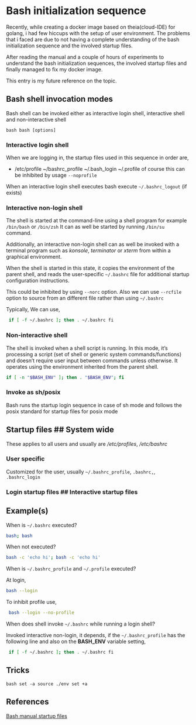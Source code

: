# Bash initialization sequence
Recently, while creating a docker image based on theia(cloud-IDE) for golang, i
had few hiccups with the setup of user environment. The problems that i faced
are due to not having a complete understanding of the bash initialization
sequence and the involved startup files.

After reading the manual and a couple of hours of experiments to understand the
bash initialization sequences, the involved startup files and finally managed to
fix my docker image.

This entry is my future reference on the topic.

## Bash shell invocation modes
Bash shell can be invoked either as interactive login shell, interactive shell
and non-interactive shell

```bash bash [options]```

### Interactive login shell
When we are logging in, the startup files used in this sequence in order are,
* /etc/profile ~/bashrc_profile ~/.bash_login ~/.profile
of course this can be inhibited by usage ```--noprofile```

When an interactive login shell executes bash execute
```~/.bashrc_logout``` (if exists)

### Interactive non-login shell
The shell is started at the command-line using a shell program for example
```/bin/bash``` or ```/bin/zsh``` It can as well be started by running
```/bin/su``` command.

Additionally, an interactive non-login shell can as well be invoked with a
terminal program such as *konsole*, *terminator* or *xterm* from within a
graphical environment.

When the shell is started in this state, it copies the environment of the parent
shell, and reads the user-specific ```~/.bashrc``` file for additional startup
configuration instructions.

This could be inhibited by using ```--norc``` option. Also we can use
```--rcfile``` option to source from an different file rather than using
```~/.bashrc```

Typically, We can use,

```bash
 if [ -f ~/.bashrc ]; then . ~/.bashrc fi
 ```

### Non-interactive shell
The shell is invoked when a shell script is running. In this mode, it’s
processing a script (set of shell or generic system commands/functions) and
doesn’t require user input between commands unless otherwise. It operates using
the environment inherited from the parent shell.

```bash
if [ -n "$BASH_ENV" ]; then . "$BASH_ENV"; fi
```

### Invoke as sh/posix
Bash runs the startup login sequence in case of sh mode and follows the posix
standard for startup files for posix mode

## Startup files ## System wide
These applies to all users and usually are _/etc/profiles_, _/etc/bashrc_

### User specific
Customized for the user, usually ```~/.bashrc_profile```, ```.bashrc,```,
```.bashrc_login```

### Login startup files ## Interactive startup files

## Example(s)
When is ```~/.bashrc``` executed? 
```bash
bash; bash
```

When not executed?
 ```bash
 bash -c 'echo hi'; bash -c 'echo hi'
 ```

When is ```~/.bashrc_profile``` and ```~/.profile``` executed?

At login,

```bash
bash --login
```

To inhibit profile use,

```bash
 bash --login --no-profile
 ```

When does shell invoke ```~/.bashrc``` while running a login shell?

Invoked interactive non-login, it depends, if the ```~/.bashrc_profile``` has the
following line and also on the **BASH_ENV** variable setting,

```bash
 if [ -f ~/.bashrc ]; then . ~/.bashrc fi
 ```

## Tricks
```bash set -a source ./env set +a ```

## References
[Bash manual startup files
](https://www.gnu.org/software/bash/manual/html_node/Bash-Startup-Files.html)
